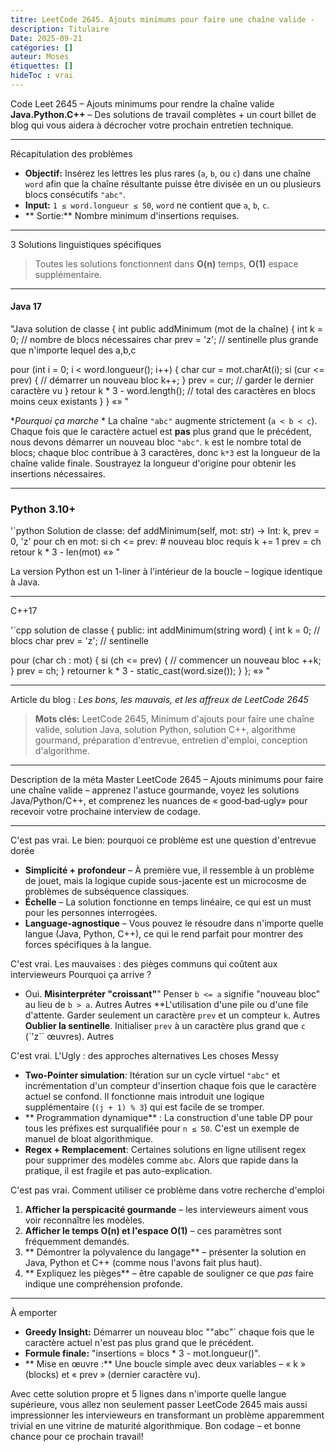 ```yaml
---
titre: LeetCode 2645. Ajouts minimums pour faire une chaîne valide -
description: Titulaire
Date: 2025-09-21
catégories: []
auteur: Moses
étiquettes: []
hideToc : vrai
---
```

Code Leet 2645 – Ajouts minimums pour rendre la chaîne valide
**Java.Python.C++** – Des solutions de travail complètes + un court billet de blog qui vous aidera à décrocher votre prochain entretien technique.

---

Récapitulation des problèmes
* **Objectif:** Insérez les lettres les plus rares (`a`, `b`, ou `c`) dans une chaîne `word` afin que la chaîne résultante puisse être divisée en un ou plusieurs blocs consécutifs `"abc"`.
* **Input:** `1 ≤ word.longueur ≤ 50`, `word` ne contient que `a`, `b`, `c`.
* ** Sortie:** Nombre minimum d'insertions requises.

---

3 Solutions linguistiques spécifiques

> Toutes les solutions fonctionnent dans **O(n)** temps, **O(1)** espace supplémentaire.

---

#### Java 17

"Java
solution de classe {
int public addMinimum (mot de la chaîne) {
int k = 0; // nombre de blocs nécessaires
char prev = 'z'; // sentinelle plus grande que n'importe lequel des a,b,c

pour (int i = 0; i < word.longueur(); i++) {
char cur = mot.charAt(i);
si (cur <= prev) { // démarrer un nouveau bloc
k++;
}
prev = cur; // garder le dernier caractère vu
}
retour k * 3 - word.length(); // total des caractères en blocs moins ceux existants
}
}
«» "

**Pourquoi ça marche* *
La chaîne `"abc"` augmente strictement (`a < b < c`).
Chaque fois que le caractère actuel est **pas** plus grand que le précédent, nous devons démarrer un nouveau bloc `"abc"`.
`k` est le nombre total de blocs; chaque bloc contribue à 3 caractères, donc `k*3` est la longueur de la chaîne valide finale.
Soustrayez la longueur d'origine pour obtenir les insertions nécessaires.

---

### Python 3.10+

'`python
Solution de classe:
def addMinimum(self, mot: str) -> Int:
k, prev = 0, 'z'
pour ch en mot:
si ch <= prev: # nouveau bloc requis
k += 1
prev = ch
retour k * 3 - len(mot)
«» "

La version Python est un 1-liner à l'intérieur de la boucle – logique identique à Java.

---

C++17

'`cpp
solution de classe {
public:
int addMinimum(string word) {
int k = 0; // blocs
char prev = 'z'; // sentinelle

pour (char ch : mot) {
si (ch <= prev) { // commencer un nouveau bloc
++k;
}
prev = ch;
}
retourner k * 3 - static_cast<int>(word.size());
}
};
«» "

---

Article du blog : *Les bons, les mauvais, et les affreux de LeetCode 2645*

> **Mots clés:** LeetCode 2645, Minimum d'ajouts pour faire une chaîne valide, solution Java, solution Python, solution C++, algorithme gourmand, préparation d'entrevue, entretien d'emploi, conception d'algorithme.

---

Description de la méta
Master LeetCode 2645 – Ajouts minimums pour faire une chaîne valide – apprenez l'astuce gourmande, voyez les solutions Java/Python/C++, et comprenez les nuances de « good‐bad‐ugly» pour recevoir votre prochaine interview de codage.

---

C'est pas vrai. Le bien: pourquoi ce problème est une question d'entrevue dorée
- **Simplicité + profondeur** – À première vue, il ressemble à un problème de jouet, mais la logique cupide sous-jacente est un microcosme de problèmes de subséquence classiques.
- **Échelle** – La solution fonctionne en temps linéaire, ce qui est un must pour les personnes interrogées.
- **Language-agnostique** – Vous pouvez le résoudre dans n'importe quelle langue (Java, Python, C++), ce qui le rend parfait pour montrer des forces spécifiques à la langue.

C'est vrai. Les mauvaises : des pièges communs qui coûtent aux intervieweurs
Pourquoi ça arrive ?
- Oui.
**Misinterpréter "croissant"**" Penser `b <= a` signifie "nouveau bloc" au lieu de `b > a`. Autres
Autres **L'utilisation d'une pile ou d'une file d'attente. Garder seulement un caractère `prev` et un compteur `k`. Autres
**Oublier la sentinelle**. Initialiser `prev` à un caractère plus grand que `c` (`'z`` œuvres). Autres

C'est vrai. L'Ugly : des approches alternatives Les choses Messy
- **Two-Pointer simulation**: Itération sur un cycle virtuel `"abc"` et incrémentation d'un compteur d'insertion chaque fois que le caractère actuel se confond. Il fonctionne mais introduit une logique supplémentaire (`(j + 1) % 3`) qui est facile de se tromper.
- ** Programmation dynamique** : La construction d'une table DP pour tous les préfixes est surqualifiée pour `n ≤ 50`. C'est un exemple de manuel de bloat algorithmique.
- **Regex + Remplacement**: Certaines solutions en ligne utilisent regex pour supprimer des modèles comme `abc`. Alors que rapide dans la pratique, il est fragile et pas auto-explication.

C'est pas vrai. Comment utiliser ce problème dans votre recherche d'emploi
1. **Afficher la perspicacité gourmande** – les intervieweurs aiment vous voir reconnaître les modèles.
2. **Afficher le temps O(n) et l'espace O(1)** – ces paramètres sont fréquemment demandés.
3. ** Démontrer la polyvalence du langage** – présenter la solution en Java, Python et C++ (comme nous l'avons fait plus haut).
4. ** Expliquez les pièges** – être capable de souligner ce que *pas* faire indique une compréhension profonde.

---

À emporter

- **Greedy Insight:** Démarrer un nouveau bloc ""abc"` chaque fois que le caractère actuel n'est pas plus grand que le précédent.
- **Formule finale:** "insertions = blocs * 3 - mot.longueur()".
- ** Mise en œuvre :** Une boucle simple avec deux variables – « k » (blocks) et « prev » (dernier caractère vu).

Avec cette solution propre et 5 lignes dans n'importe quelle langue supérieure, vous allez non seulement passer LeetCode 2645 mais aussi impressionner les intervieweurs en transformant un problème apparemment trivial en une vitrine de maturité algorithmique. Bon codage – et bonne chance pour ce prochain travail!